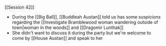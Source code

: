  [[Session 42]]
 - During the [[Big Ball]], [[Buddleah Austan]] told us has some *suspicions* regarding the [[Investigate Bramblewood woman wandering outside of town|woman in the woods]] and [[Dragomir Lunthak]]
- She didn't want to discuss it during the party but we're welcome to come by [[House Austan]] and speak to her